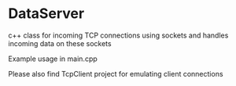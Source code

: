 # DataServer
c++ class for incoming TCP connections using sockets and handles incoming data on these sockets

Example usage in main.cpp

Please also find TcpClient project for emulating client connections

